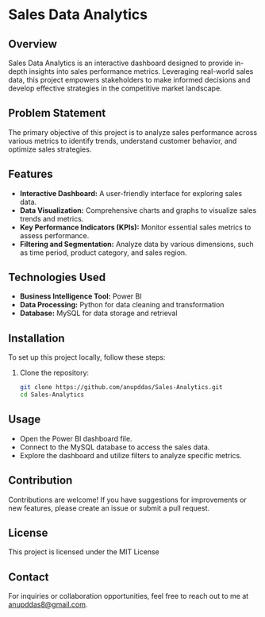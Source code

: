 # Sales Data Analytics

## Overview
Sales Data Analytics is an interactive dashboard designed to provide in-depth insights into sales performance metrics. Leveraging real-world sales data, this project empowers stakeholders to make informed decisions and develop effective strategies in the competitive market landscape.

## Problem Statement
The primary objective of this project is to analyze sales performance across various metrics to identify trends, understand customer behavior, and optimize sales strategies.

## Features
- **Interactive Dashboard:** A user-friendly interface for exploring sales data.
- **Data Visualization:** Comprehensive charts and graphs to visualize sales trends and metrics.
- **Key Performance Indicators (KPIs):** Monitor essential sales metrics to assess performance.
- **Filtering and Segmentation:** Analyze data by various dimensions, such as time period, product category, and sales region.

## Technologies Used
- **Business Intelligence Tool:** Power BI
- **Data Processing:** Python for data cleaning and transformation
- **Database:** MySQL for data storage and retrieval

## Installation
To set up this project locally, follow these steps:
1. Clone the repository:
   ```bash
   git clone https://github.com/anupddas/Sales-Analytics.git
   cd Sales-Analytics

## Usage
- Open the Power BI dashboard file.
- Connect to the MySQL database to access the sales data.
- Explore the dashboard and utilize filters to analyze specific metrics.

## Contribution
Contributions are welcome! If you have suggestions for improvements or new features, please create an issue or submit a pull request.

## License
This project is licensed under the MIT License

## Contact
For inquiries or collaboration opportunities, feel free to reach out to me at anupddas8@gmail.com.
